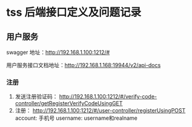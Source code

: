 # tss 后端接口定义及问题记录
## 用户服务

swagger 地址：http://192.168.1.100:1212/# 

用户服务接口文档地址：http://192.168.1.168:19944/v2/api-docs
### 注册

1. 发送注册验证码： http://192.168.1.100:1212/#/verify-code-controller/getRegisterVerifyCodeUsingGET
2. 注册： http://192.168.1.100:1212/#/user-controller/registerUsingPOST
account: 手机号 
username: username和realname

